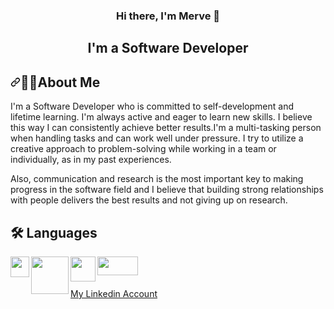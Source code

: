 <h3 align="center">
Hi there, I'm Merve 👋
</h3>

<h2 align="center">
I'm a Software Developer
</h2> 

<h2 dir="auto"><a id="user-content-necktie-about-me" class="anchor" aria-hidden="true" href="#necktie-about-me"><svg class="octicon octicon-link" viewBox="0 0 16 16" version="1.1" width="16" height="16" aria-hidden="true"><path fill-rule="evenodd" d="M7.775 3.275a.75.75 0 001.06 1.06l1.25-1.25a2 2 0 112.83 2.83l-2.5 2.5a2 2 0 01-2.83 0 .75.75 0 00-1.06 1.06 3.5 3.5 0 004.95 0l2.5-2.5a3.5 3.5 0 00-4.95-4.95l-1.25 1.25zm-4.69 9.64a2 2 0 010-2.83l2.5-2.5a2 2 0 012.83 0 .75.75 0 001.06-1.06 3.5 3.5 0 00-4.95 0l-2.5 2.5a3.5 3.5 0 004.95 4.95l1.25-1.25a.75.75 0 00-1.06-1.06l-1.25 1.25a2 2 0 01-2.83 0z"></path></svg></a>💁‍♂️About Me</h2>

I'm a Software Developer who is committed to self-development and lifetime learning. I'm always active and eager to learn new skills. I believe this way I can consistently achieve better results.I'm a multi-tasking person when handling tasks and can work well under pressure. I try to utilize a creative approach to problem-solving while working in a team or individually, as in my past experiences.

Also, communication and research is the most important key to making progress in the software field and I believe that building strong relationships with people delivers the best results and not giving up on research.
<br>

## 🛠️ Languages
<img src="https://upload.wikimedia.org/wikipedia/commons/1/19/C_Logo.png" width="30" height="33" align="left" valign="top"><img src="https://upload.wikimedia.org/wikipedia/commons/4/4f/Csharp_Logo.png" width="60" height="60" align="left" valign="top"><img src="https://upload.wikimedia.org/wikipedia/commons/thumb/6/61/HTML5_logo_and_wordmark.svg/2048px-HTML5_logo_and_wordmark.svg.png" width="40" height="40" align="left" valign="top"><img src="https://upload.wikimedia.org/wikipedia/commons/8/87/Sql_data_base_with_logo.png" width="65" height="30" align="left" valign="top">

<br>
<br>
<br>
<a href="https://www.linkedin.com/in/merve-akay-b52400279/">My Linkedin Account</a>
